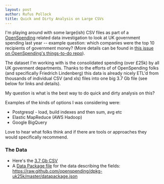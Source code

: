 ```yaml
---
layout: post
author: Rufus Pollock
title: Quick and Dirty Analysis on Large CSVs
---
```


I'm playing around with some large(ish) CSV files as part of a [OpenSpending](http://openspending.org/) related data investigation to look at UK government spending last year -- example question: which companies were the top 10 recipients of government money? (More details can be
found in [this issue on OpenSpending's things-to-do repo](https://github.com/openspending/thingstodo/issues/5>)).

The dataset I'm working with is the consolidated spending (over £25k) by all UK goverment departments. Thanks to the efforts of of OpenSpending folks (and specifically Friedrich Lindenberg) this data is already nicely ETL'd from thousands of individual CSV (and xls) files into one big 3.7 Gb file (see below for links and details).

My question is what is the best way to do quick and dirty analysis on this?

Examples of the kinds of options I was considering were:

* Postgresql - load, build indexes and then sum, avg etc
* Elastic MapReduce (AWS Hadoop)
* Google BigQuery

Love to hear what folks think and if there are tools or approaches they would specifically recommend.

### The Data

* Here's the [3.7 Gb CSV](http://data.etl.openspending.org/uk25k/spending-latest.csv)
* A [Data Package file](http://www.dataprotocols.org/en/latest/data-packages.html) for the data describing the fields: <https://raw.github.com/openspending/dpkg-uk25k/master/datapackage.json>

